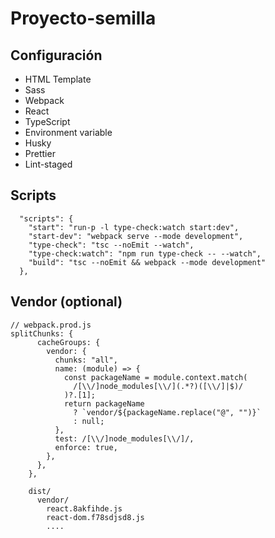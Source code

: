 # Proyecto-semilla

## Configuración
- HTML Template 
- Sass
- Webpack
- React
- TypeScript
- Environment variable
- Husky 
- Prettier
- Lint-staged 

## Scripts
``` 
  "scripts": {
    "start": "run-p -l type-check:watch start:dev",
    "start-dev": "webpack serve --mode development",
    "type-check": "tsc --noEmit --watch",
    "type-check:watch": "npm run type-check -- --watch",
    "build": "tsc --noEmit && webpack --mode development"
  },
```

## Vendor (optional)
```
// webpack.prod.js
splitChunks: {
      cacheGroups: {
        vendor: {
          chunks: "all",
          name: (module) => {
            const packageName = module.context.match(
              /[\\/]node_modules[\\/](.*?)([\\/]|$)/
            )?.[1];
            return packageName
              ? `vendor/${packageName.replace("@", "")}`
              : null;
          },
          test: /[\\/]node_modules[\\/]/,
          enforce: true,
        },
      },
    },

    dist/
      vendor/
        react.8akfihde.js
        react-dom.f78sdjsd8.js
        ....

```